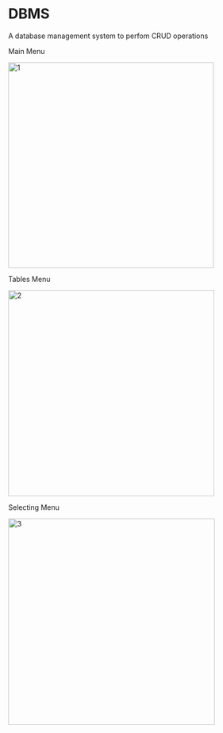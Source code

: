 # DBMS
A database management system to perfom CRUD operations
 



Main Menu 

<img width="414" alt="1" src="https://user-images.githubusercontent.com/118729047/227185626-53b94af7-021f-4d37-8497-0ef4aec47fdf.PNG">




Tables Menu

<img width="415" alt="2" src="https://user-images.githubusercontent.com/118729047/227185641-eef73d32-a7e4-443e-9442-5d46d616e207.PNG">




Selecting Menu

<img width="416" alt="3" src="https://user-images.githubusercontent.com/118729047/227185654-efc73b99-1898-4e83-999c-b33d467d12d1.PNG">
